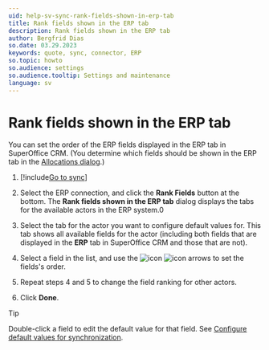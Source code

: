 ```yaml
---
uid: help-sv-sync-rank-fields-shown-in-erp-tab
title: Rank fields shown in the ERP tab
description: Rank fields shown in the ERP tab
author: Bergfrid Dias
so.date: 03.29.2023
keywords: quote, sync, connector, ERP
so.topic: howto
so.audience: settings
so.audience.tooltip: Settings and maintenance
language: sv
---
```


# Rank fields shown in the ERP tab

You can set the order of the ERP fields displayed in the ERP tab in SuperOffice CRM. (You determine which fields should be shown in the ERP tab in the [Allocations dialog][1].)

1. [!include[Go to sync](../includes/goto-sync.md)]

1. Select the ERP connection, and click the **Rank Fields** button at the bottom. The **Rank fields shown in the ERP tab** dialog displays the tabs for the available actors in the ERP system.0

1. Select the tab for the actor you want to configure default values for. This tab shows all available fields for the actor (including both fields that are displayed in the **ERP** tab in SuperOffice CRM and those that are not).

1. Select a field in the list, and use the ![icon][img1] ![icon][img2] arrows to set the fields's order.

1. Repeat steps 4 and 5 to change the field ranking for other actors.

1. Click **Done**.

> [!TIP]
> Double-click a field to edit the default value for that field. See [Configure default values for synchronization][2].

<!-- Referenced links -->
[1]: sync-configure-field-allocation.md
[2]: sync-configure-default-values.md

<!-- Referenced images -->
[img1]: ../../../../../media/icons/arrow-down.png
[img2]: ../../../../../media/icons/arrow-up.png

